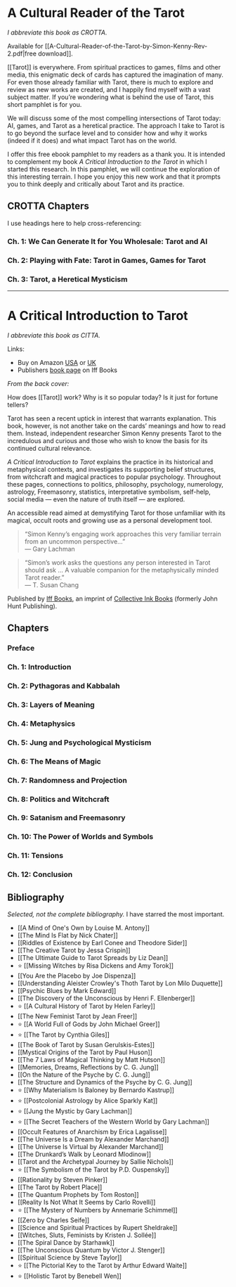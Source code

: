 # A Cultural Reader of the Tarot

*I abbreviate this book as CROTTA.*

Available for [[A-Cultural-Reader-of-the-Tarot-by-Simon-Kenny-Rev-2.pdf|free download]].

[[Tarot]] is everywhere. From spiritual practices to games, films and other media, this enigmatic deck of cards has captured the imagination of many. For even those already familiar with Tarot, there is much to explore and review as new works are created, and I happily find myself with a vast subject matter. If you’re wondering what is behind the use of Tarot, this short pamphlet is for you.

We will discuss some of the most compelling intersections of Tarot today: AI, games, and Tarot as a heretical practice. The approach I take to Tarot is to go beyond the surface level and to consider how and why it works (indeed if it does) and what impact Tarot has on the world.

I offer this free ebook pamphlet to my readers as a thank you. It is intended to complement my book *A Critical Introduction to the Tarot* in which I started this research. In this pamphlet, we will continue the exploration of this interesting terrain. I hope you enjoy this new work and that it prompts you to think deeply and critically about Tarot and its practice.

## CROTTA Chapters

I use headings here to help cross-referencing:

### Ch. 1: We Can Generate It for You Wholesale: Tarot and AI
### Ch. 2: Playing with Fate: Tarot in Games, Games for Tarot
### Ch. 3: Tarot, a Heretical Mysticism

---
# A Critical Introduction to Tarot

*I abbreviate this book as CITTA.*

Links:
* Buy on Amazon [USA](https://www.amazon.com/Critical-Introduction-Tarot-Examining-Nature/dp/1803413921) or [UK](https://www.amazon.co.uk/Critical-Introduction-Tarot-Examining-Nature/dp/1803413921/)
* Publishers [book page](https://www.collectiveinkbooks.com/iff-books/our-books/critical-introduction-tarot) on Iff Books

_From the back cover:_

How does [[Tarot]] work? Why is it so popular today? Is it just for fortune tellers?

Tarot has seen a recent uptick in interest that warrants explanation. This book, however, is not another take on the cards’ meanings and how to read them. Instead, independent researcher Simon Kenny presents Tarot to the incredulous and curious and those who wish to know the basis for its continued cultural relevance.

_A Critical Introduction to Tarot_ explains the practice in its historical and metaphysical contexts, and investigates its supporting belief structures, from witchcraft and magical practices to popular psychology. Throughout these pages, connections to politics, philosophy, psychology, numerology, astrology, Freemasonry, statistics, interpretative symbolism, self-help, social media — even the nature of truth itself — are explored.

An accessible read aimed at demystifying Tarot for those unfamiliar with its magical, occult roots and growing use as a personal development tool.

> “Simon Kenny’s engaging work approaches this very familiar terrain from an uncommon perspective…”  
> — Gary Lachman

> “Simon’s work asks the questions any person interested in Tarot should ask … A valuable companion for the metaphysically minded Tarot reader.”  
> — T. Susan Chang

Published by [Iff Books](https://www.collectiveinkbooks.com/iff-books/), an imprint of [Collective Ink Books](https://www.collectiveinkbooks.com/) (formerly John Hunt Publishing).
##  Chapters

### Preface
### Ch. 1: Introduction
### Ch. 2: Pythagoras and Kabbalah
### Ch. 3: Layers of Meaning
### Ch. 4: Metaphysics
### Ch. 5: Jung and Psychological Mysticism
### Ch. 6: The Means of Magic
### Ch. 7: Randomness and Projection
### Ch. 8: Politics and Witchcraft
### Ch. 9: Satanism and Freemasonry
### Ch. 10: The Power of Worlds and Symbols
### Ch. 11: Tensions
### Ch. 12: Conclusion

## Bibliography

*Selected, not the complete bibliography.* I have starred the most important.

* [[A Mind of One's Own by Louise M. Antony]]
* [[The Mind Is Flat by Nick Chater]]
* [[Riddles of Existence by Earl Conee and Theodore Sider]]
* [[The Creative Tarot by Jessa Crispin]]
* [[The Ultimate Guide to Tarot Spreads by Liz Dean]]
* ⭐️ [[Missing Witches by Risa Dickens and Amy Torok]]
* [[You Are the Placebo by Joe Dispenza]]
* [[Understanding Aleister Crowley's Thoth Tarot by Lon Milo Duquette]]
* [[Psychic Blues by Mark Edward]]
* [[The Discovery of the Unconscious by Henri F. Ellenberger]]
* ⭐️ [[A Cultural History of Tarot by Helen Farley]]
* [[The New Feminist Tarot by Jean Freer]]
* ⭐️ [[A World Full of Gods by John Michael Greer]]
* ⭐️ [[The Tarot by Cynthia Giles]]
* [[The Book of Tarot by Susan Gerulskis-Estes]]
* [[Mystical Origins of the Tarot by Paul Huson]]
* [[The 7 Laws of Magical Thinking by Matt Hutson]]
* [[Memories, Dreams, Reflections by C. G. Jung]]
* [[On the Nature of the Psyche by C. G. Jung]]
* [[The Structure and Dynamics of the Psyche by C. G. Jung]]
* ⭐️ [[Why Materialism Is Baloney by Bernardo Kastrup]]
* ⭐️ [[Postcolonial Astrology by Alice Sparkly Kat]]
* ⭐️ [[Jung the Mystic by Gary Lachman]]
* ⭐️ [[The Secret Teachers of the Western World by Gary Lachman]]
* [[Occult Features of Anarchism by Erica Lagalisse]]
* [[The Universe Is a Dream by Alexander Marchand]]
* [[The Universe Is Virtual by Alexander Marchand]]
* [[The Drunkard’s Walk by Leonard Mlodinow]]
* [[Tarot and the Archetypal Journey by Sallie Nichols]]
* ⭐️ [[The Symbolism of the Tarot by P.D. Ouspensky]]
* [[Rationality by Steven Pinker]]
* [[The Tarot by Robert Place]]
* [[The Quantum Prophets by Tom Roston]]
* [[Reality Is Not What It Seems by Carlo Rovelli]]
* ⭐️ [[The Mystery of Numbers by Annemarie Schimmel]]
* [[Zero by Charles Seife]]
* [[Science and Spiritual Practices by Rupert Sheldrake]]
* [[Witches, Sluts, Feminists by Kristen J. Sollée]]
* [[The Spiral Dance by Starhawk]]
* [[The Unconscious Quantum by Victor J. Stenger]]
* [[Spiritual Science by Steve Taylor]]
* ⭐️ [[The Pictorial Key to the Tarot by Arthur Edward Waite]]
* ⭐️ [[Holistic Tarot by Benebell Wen]]
